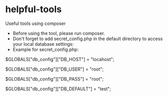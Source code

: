 # helpful-tools
Useful tools using composer
- Before using the tool, please run composer.
- Don't forget to add secret_config.php in the default directory to access your local database settings:
- Example for secret_config.php:

$GLOBALS["db_config"]["DB_HOST"] = "locahost";

$GLOBALS["db_config"]["DB_USER"] = "root";

$GLOBALS["db_config"]["DB_PASS"] = "root";

$GLOBALS["db_config"]["DB_DEFAULT"] = "test";

